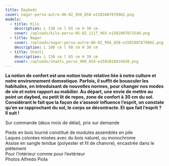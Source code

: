 ```yaml
---
title: Daybeds
cover: nagar-perso-autre-06-02_956_658-e1581007878962.png
models:
  - title: Kilo
    description: L 130 cm l 65 cm H 30 cm
    cover: /uploads/kilo-perso-05-02_1117_993-e1581007072540.png
  - title: Nagar
    cover: /uploads/nagar-perso-autre-06-02_956_658-e1581007878962.png
    description: L 180 cm l 60 cm H 30 cm
  - title: Shanti
    description: L 130 cm l 65 cm H 30 cm
    cover: /uploads/shanti_perso_900_654-e1581010419420.png
---
```


**La notion de confort est une notion toute relative liée à notre culture et notre environnement domestique. Parfois, il suffit de bousculer les habitudes, en introduisant de nouvelles normes, pour changer nos modes de vie et notre rapport au mobilier. Au départ, une envie de mettre au point un daybed, ou petit lit de repos, zone de confort à 30 cm du sol. Considérant le fait que la façon de s’asseoir influence l’esprit, on constate qu’en se rapprochant du sol, le corps se décontracte. Et que fait l’esprit ? Il suit !**


Sur commande (deux mois de délai), prix sur demande


Pieds en bois tourné constitué de modules assemblés en pile  
Laques colorées mixées avec du bois naturel, ou monochrome  
Assise en sangle tendue (polyester et fil de chanvre), encastrée dans le piétement  
Pour l’intérieur comme pour l’extérieur  
Photos Alfredo Piola
